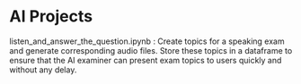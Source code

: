 # AI Projects

listen_and_answer_the_question.ipynb : Create topics for a speaking exam and generate corresponding audio files. Store these topics in a dataframe to ensure that the AI examiner can present exam topics to users quickly and without any delay.

